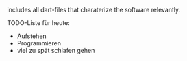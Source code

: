 includes all dart-files that charaterize the software relevantly.

TODO-Liste für heute:
- Aufstehen
- Programmieren
- viel zu spät schlafen gehen
